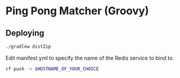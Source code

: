 # Ping Pong Matcher (Groovy)

## Deploying

```bash
./gradlew distZip
```

Edit manifest.yml to specify the name of the Redis service to bind to.

```bash
cf push -n $HOSTNAME_OF_YOUR_CHOICE
```
